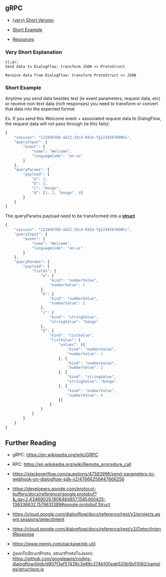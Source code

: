 ## gRPC

- [(very) Short Version](#very-short-explanation)

- [Short Example](#short-example)

- [Resources](#further-reading)

### Very Short Explanation

```
tl;dr:
Send data to DialogFlow: transform JSON <> ProtoStruct

Receive data from DialogFlow: transform ProtoStruct <> JSON
```

### Short Example

Anytime you send data besides text (ie event parameters, request data, etc) or receive non-text data (rich responses) you need to transform or convert that data into the expected format

Ex. If you send this Welcome event + associated request data to DialogFlow, the request data will not pass through (ie this fails):

```js
{
	"session": "123456789-ab22-33cd-942e-fg1234567890hi",
	"queryInput": {
		"event": {
			"name": "Welcome",
			"languageCode": "en-us"
		}
	},
	"queryParams": {
		"payload": {
			"a": 1,
			"b": 2,
			"c": "bongo",
			"d": [1, 2, "bongo", 4]
		}
	}
}
```

The queryParams.payload need to be transformed into a **[struct](https://developers.google.com/protocol-buffers/docs/reference/google.protobuf?&_ga=2.43469029.1906484857.1585460425-136336632.1579631389#google.protobuf.Struct)**

```js
{
	"session": "123456789-ab22-33cd-942e-fg1234567890hi",
	"queryInput": {
		"event": {
			"name": "Welcome",
			"languageCode": "en-us"
		}
	},
	"queryParams": {
		"payload": {
			"fields": {
				"a": {
					"kind": "numberValue",
					"numberValue": 1
				},
				"b": {
					"kind": "numberValue",
					"numberValue": 2
				},
				"c": {
					"kind": "stringValue",
					"stringValue": "bongo"
				},
				"d": {
					"kind": "listValue",
					"listValue": {
						"values": [{
							"kind": "numberValue",
							"numberValue": 1
						}, {
							"kind": "numberValue",
							"numberValue": 2
						}, {
							"kind": "stringValue",
							"stringValue": "bongo"
						}, {
							"kind": "numberValue",
							"numberValue": 4
						}]
					}
				}
			}
		}
	}
}
```

## Further Reading

- gRPC: https://en.wikipedia.org/wiki/GRPC

- RPC: https://en.wikipedia.org/wiki/Remote_procedure_call

- https://stackoverflow.com/questions/47583996/send-parameters-to-webhook-on-dialogflow-sdk-v2/47666256#47666256

- https://developers.google.com/protocol-buffers/docs/reference/google.protobuf?&_ga=2.43469029.1906484857.1585460425-136336632.1579631389#google.protobuf.Struct

- https://cloud.google.com/dialogflow/docs/reference/rest/v2/projects.agent.sessions/detectIntent

- https://cloud.google.com/dialogflow/docs/reference/rest/v2/DetectIntentResponse

- https://www.npmjs.com/package/pb-util

- (jsonToStructProto, structProtoToJson): https://github.com/googleapis/nodejs-dialogflow/blob/d907f3af57438c3e88c274b100eab520b5b51062/samples/structjson.js
